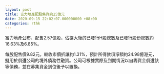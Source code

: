 ```yaml
---
layout: post
title: 富力地產配股集資約25億元
date: 2020-09-15 22:02:07.000000000 +08:00
categories: rthk
---
```


富力地產公布，配售2.57億股，佔擴大後的已發行H股總數及已發行股份總數約16.63%及6.85%。

每股配售價9.82元，較收市價折讓約1.31%，預計所得款項淨額約24.98億港元，擬用於償還公司的境外債務性融資。公司可根據實際及到期情況以自籌資金償還該等債務，並在募集資金到位後予以置換。
